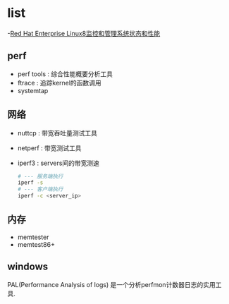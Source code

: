 # list
-[Red Hat Enterprise Linux8监控和管理系统状态和性能](https://access.redhat.com/documentation/zh-cn/red_hat_enterprise_linux/8/html/monitoring_and_managing_system_status_and_performance)

## perf
- perf tools : 综合性能概要分析工具
- ftrace : 追踪kernel的函数调用
- systemtap

## 网络
- nuttcp : 带宽吞吐量测试工具
- netperf : 带宽测试工具
- iperf3 : servers间的带宽测速

	```bash
	# --- 服务端执行
	iperf -s
	# --- 客户端执行
	iperf -c <server_ip>
	```
## 内存
- memtester
- memtest86+

## windows
PAL(Performance Analysis of logs) 是一个分析perfmon计数器日志的实用工具.